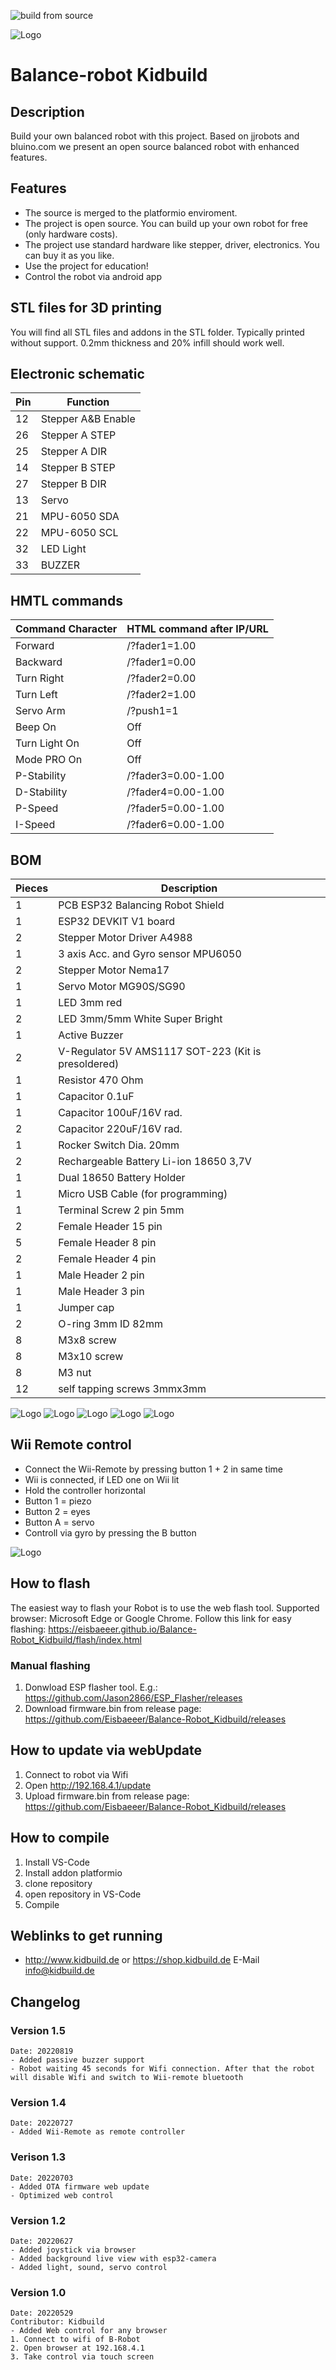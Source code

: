 ![build from source](https://github.com/Eisbaeeer/Balance-Robot_Kidbuild/actions/workflows/build.yml/badge.svg)

![Logo](pics/robot.jpg)
# Balance-robot Kidbuild 

## Description
Build your own balanced robot with this project. Based on jjrobots and bluino.com we present an 
open source balanced robot with enhanced features.

## Features
- The source is merged to the platformio enviroment.
- The project is open source. You can build up your own robot for free (only hardware costs).
- The project use standard hardware like stepper, driver, electronics. You can buy it as you like.
- Use the project for education!
- Control the robot via android app

## STL files for 3D printing
You will find all STL files and addons in the STL folder. Typically printed without support.
0.2mm thickness and 20% infill should work well.

## Electronic schematic

| Pin   | Function              |
|-------|-----------------------|
| 12    | Stepper A&B Enable    |      
| 26    | Stepper A STEP        |
| 25    | Stepper A DIR         |
| 14    | Stepper B STEP        |
| 27    | Stepper B DIR         |
| 13    | Servo                 |
| 21    | MPU-6050 SDA          |
| 22    | MPU-6050 SCL          |
| 32    | LED Light             |
| 33    | BUZZER                |

## HMTL commands

| Command Character 	|HTML command after IP/URL  |
|-----------------------|---------------------------|
| Forward               | /?fader1=1.00             |
| Backward              | /?fader1=0.00             |
| Turn Right            | /?fader2=0.00             |
| Turn Left             | /?fader2=1.00             |
| Servo Arm             | /?push1=1|2               |
| Beep On|Off   	    | /?push3=1|2               |
| Turn Light On|Off     | /?push4=1|0               |
| Mode PRO On|Off       | /?toggle1=1|0             |
| P-Stability           | /?fader3=0.00-1.00        |
| D-Stability           | /?fader4=0.00-1.00        |
| P-Speed               | /?fader5=0.00-1.00        |
| I-Speed               | /?fader6=0.00-1.00        |

## BOM

| Pieces | Description									|
|--------|----------------------------------------------|
| 1		 | PCB ESP32 Balancing Robot Shield				|
| 1		 | ESP32 DEVKIT V1 board 						|
| 2		 | Stepper Motor Driver A4988 					|
| 1		 | 3 axis Acc. and Gyro sensor MPU6050 			|
| 2		 | Stepper Motor Nema17 						|
| 1		 | Servo Motor MG90S/SG90						|
| 1		 | LED 3mm red									|
| 2		 | LED 3mm/5mm White Super Bright 				|
| 1		 | Active Buzzer 								|
| 2 	 | V-Regulator 5V AMS1117 SOT-223 (Kit is presoldered)	| 
| 1		 | Resistor 470 Ohm 								|
| 1		 | Capacitor 0.1uF 								|
| 1		 | Capacitor 100uF/16V rad.						| 	
| 2		 | Capacitor 220uF/16V rad.						|
| 1		 | Rocker Switch Dia. 20mm						| 
| 2		 | Rechargeable Battery Li-ion 18650 3,7V		| 
| 1 	 | Dual 18650 Battery Holder					|
| 1		 | Micro USB Cable (for programming)			|
| 1		 | Terminal Screw 2 pin 5mm 					|
| 2		 | Female Header 15 pin 						|
| 5		 | Female Header 8 pin 							|
| 2		 | Female Header 4 pin 							|
| 1		 | Male Header 2 pin 							|
| 1		 | Male Header 3 pin 							|
| 1		 | Jumper cap 									|
| 2		 | O-ring 3mm ID 82mm							| 
| 8		 | M3x8 screw									| 
| 8		 | M3x10 screw									|
| 8      | M3 nut                                       |
| 12	 | self tapping screws 3mmx3mm					|

![Logo](pics/eyes.jpg)
![Logo](pics/pic1.jpg)
![Logo](pics/pic2.jpg)
![Logo](pics/pic3.jpg)
![Logo](pics/camera.jpg)

## Wii Remote control
- Connect the Wii-Remote by pressing button 1 + 2 in same time
- Wii is connected, if LED one on Wii lit
- Hold the controller horizontal
- Button 1 = piezo
- Button 2 = eyes
- Button A = servo
- Controll via gyro by pressing the B button

![Logo](pics/Wii-Remote.jpg)

## How to flash

The easiest way to flash your Robot is to use the web flash tool.
Supported browser: Microsoft Edge or Google Chrome.
Follow this link for easy flashing: https://eisbaeeer.github.io/Balance-Robot_Kidbuild/flash/index.html

### Manual flashing
1. Donwload ESP flasher tool. E.g.: https://github.com/Jason2866/ESP_Flasher/releases
2. Download firmware.bin from release page: https://github.com/Eisbaeeer/Balance-Robot_Kidbuild/releases

## How to update via webUpdate
1. Connect to robot via Wifi
2. Open http://192.168.4.1/update
3. Upload firmware.bin from release page: https://github.com/Eisbaeeer/Balance-Robot_Kidbuild/releases 

## How to compile
1. Install VS-Code
2. Install addon platformio
3. clone repository
4. open repository in VS-Code
4. Compile

## Weblinks to get running
- http://www.kidbuild.de or https://shop.kidbuild.de
E-Mail info@kidbuild.de

## Changelog 

### Version 1.5
    Date: 20220819
    - Added passive buzzer support
    - Robot waiting 45 seconds for Wifi connection. After that the robot will disable Wifi and switch to Wii-remote bluetooth

### Version 1.4
    Date: 20220727
    - Added Wii-Remote as remote controller

### Verison 1.3
    Date: 20220703
    - Added OTA firmware web update
    - Optimized web control

### Version 1.2
	Date: 20220627
	- Added joystick via browser
	- Added background live view with esp32-camera
	- Added light, sound, servo control

### Version 1.0
    Date: 20220529
    Contributor: Kidbuild
    - Added Web control for any browser
    1. Connect to wifi of B-Robot
    2. Open browser at 192.168.4.1
    3. Take control via touch screen
    
